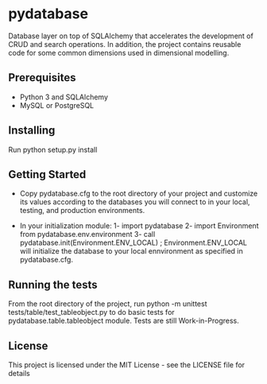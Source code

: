 # pydatabase

Database layer on top of SQLAlchemy that accelerates the development of CRUD and search operations. In addition, the project contains reusable code for some common 
dimensions used in dimensional modelling.

## Prerequisites

- Python 3 and SQLAlchemy
- MySQL or PostgreSQL

## Installing

Run python setup.py install

## Getting Started
- Copy pydatabase.cfg to the root directory of your project and customize its values according to the databases you will connect to in your local, testing,
  and production environments.
  
- In your initialization module:
1- import pydatabase 
2- import Environment from pydatabase.env.environment 
3- call pydatabase.init(Environment.ENV_LOCAL) ; Environment.ENV_LOCAL will initialize the database to your local ennvironment as specified in pydatabase.cfg.

## Running the tests

From the root directory of the project, run python -m unittest tests/table/test_tableobject.py to do basic tests for pydatabase.table.tableobject module.
Tests are still Work-in-Progress.

## License

This project is licensed under the MIT License - see the LICENSE file for details

